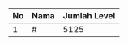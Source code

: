 | No | Nama            | Jumlah Level |
|----|-----------------|--------------|
| 1  | #    |    5125        |
